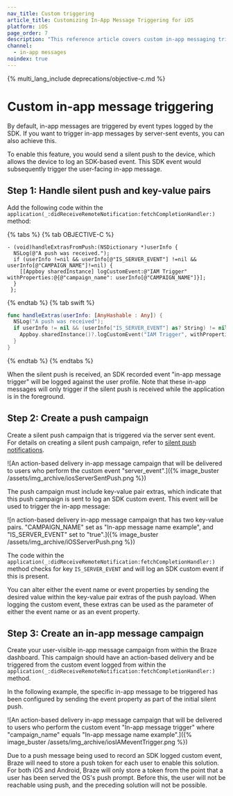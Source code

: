 ```yaml
---
nav_title: Custom triggering
article_title: Customizing In-App Message Triggering for iOS
platform: iOS
page_order: 7
description: "This reference article covers custom in-app messaging triggering for your iOS application."
channel:
  - in-app messages
noindex: true
---
```


{% multi_lang_include deprecations/objective-c.md %}

# Custom in-app message triggering

By default, in-app messages are triggered by event types logged by the SDK. If you want to trigger in-app messages by server-sent events, you can also achieve this.

To enable this feature, you would send a silent push to the device, which allows the device to log an SDK-based event. This SDK event would subsequently trigger the user-facing in-app message.

## Step 1: Handle silent push and key-value pairs

Add the following code within the `application(_:didReceiveRemoteNotification:fetchCompletionHandler:)` method:

{% tabs %}
{% tab OBJECTIVE-C %}

```objc
- (void)handleExtrasFromPush:(NSDictionary *)userInfo {
  NSLog(@"A push was received.");
  if (userInfo !=nil && userInfo[@"IS_SERVER_EVENT"] !=nil && userInfo[@"CAMPAIGN_NAME"]!=nil) {
    [[Appboy sharedInstance] logCustomEvent:@"IAM Trigger" withProperties:@{@"campaign_name": userInfo[@"CAMPAIGN_NAME"]}];
  }
 };
```

{% endtab %}
{% tab swift %}

```swift
func handleExtras(userInfo: [AnyHashable : Any]) {
  NSLog("A push was received");
  if userInfo != nil && (userInfo["IS_SERVER_EVENT"] as? String) != nil && (userInfo["CAMPAIGN_NAME"] as? String) != nil {
    Appboy.sharedInstance()?.logCustomEvent("IAM Trigger", withProperties: ["campaign_name": userInfo["CAMPAIGN_NAME"]])
  }
}
```

{% endtab %}
{% endtabs %}

When the silent push is received, an SDK recorded event "in-app message trigger" will be logged against the user profile. Note that these in-app messages will only trigger if the silent push is received while the application is in the foreground.

## Step 2: Create a push campaign

Create a silent push campaign that is triggered via the server sent event. For details on creating a silent push campaign, refer to [silent push notifications]({{site.baseurl}}/developer_guide/platforms/legacy_sdks/ios/push_notifications/silent_push_notifications/).

![An action-based delivery in-app message campaign that will be delivered to users who perform the custom event "server_event".]({% image_buster /assets/img_archive/iosServerSentPush.png %})

The push campaign must include key-value pair extras, which indicate that this push campaign is sent to log an SDK custom event. This event will be used to trigger the in-app message:

![n action-based delivery in-app message campaign that has two key-value pairs. "CAMPAIGN_NAME" set as "In-app message name example", and "IS_SERVER_EVENT" set to "true".]({% image_buster /assets/img_archive/iOSServerPush.png %})

The code within the `application(_:didReceiveRemoteNotification:fetchCompletionHandler:)` method checks for key `IS_SERVER_EVENT` and will log an SDK custom event if this is present.

You can alter either the event name or event properties by sending the desired value within the key-value pair extras of the push payload. When logging the custom event, these extras can be used as the parameter of either the event name or as an event property.

## Step 3: Create an in-app message campaign

Create your user-visible in-app message campaign from within the Braze dashboard. This campaign should have an action-based delivery and be triggered from the custom event logged from within the `application(_:didReceiveRemoteNotification:fetchCompletionHandler:)` method.

In the following example, the specific in-app message to be triggered has been configured by sending the event property as part of the initial silent push.

![An action-based delivery in-app message campaign that will be delivered to users who perform the custom event "In-app message trigger" where "campaign_name" equals "In-app message name example".]({% image_buster /assets/img_archive/iosIAMeventTrigger.png %})

Due to a push message being used to record an SDK logged custom event, Braze will need to store a push token for each user to enable this solution. For both iOS and Android, Braze will only store a token from the point that a user has been served the OS's push prompt. Before this, the user will not be reachable using push, and the preceding solution will not be possible.

